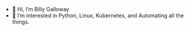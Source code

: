 - 👋 Hi, I’m Billy Galloway
- 👀 I’m interested in Python, Linux, Kubernetes, and Automating all the things.

<!---

--->
